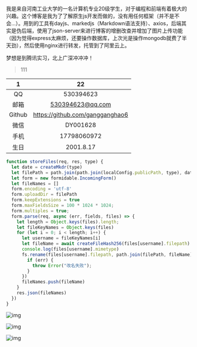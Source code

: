 我是来自河南工业大学的一名计算机专业20级学生，对于编程和前端有着极大的兴趣。这个博客是我为了了解原生js开发而做的，没有用任何框架（并不是不会...）。用到的工具有dayjs、markedjs（Markdown语法支持）、axios，后端其实是伪后端，使用了json-server来进行博客的增删改查并增加了图片上传功能（因为觉得express太麻烦，还要操作数据库，上次光是操作mongodb就费了半天劲），然后使用nginx进行转发，托管到了阿里云上。

梦想是到腾讯实习，北上广深冲冲冲！

>111

|   1    |               22                |
| :----: | :-----------------------------: |
|   QQ   |            530394623            |
|  邮箱  |        530394623@qq.com         |
| Github | https://github.com/gangganghao6 |
|  微信  |            DY001628             |
|  手机  |           17798060972           |
|  生日  |            2001.8.17            |

```js
function storeFiles(req, res, type) {
  let date = createMkdr(type)
  let filePath = path.join(path.join(localConfig.publicPath, type), date)
  let form = new formidable.IncomingForm()
  let fileNames = []
  form.encoding = 'utf-8'
  form.uploadDir = filePath
  form.keepExtensions = true
  form.maxFieldsSize = 100 * 1024 * 1024;
  form.multiples = true;
  form.parse(req, async (err, fields, files) => {
    let length = Object.keys(files).length;
    let fileKeyNames = Object.keys(files)
    for (let i = 0; i < length; i++) {
      let username = fileKeyNames[i]
      let fileName = await createFileHash256(files[username].filepath) + "." + files[username].mimetype.split('/')[1]
      console.log(files[username].mimetype)
      fs.rename(files[username].filepath, path.join(filePath, fileName), function (err) {
        if (err) {
          throw Error("改名失败");
        }
      })
      fileNames.push(fileName)
    }
    res.json(fileNames)
  })
}
```

[src]:http://localhost:3000/blogImages/2022-03-02/21aad9d3a3b24afaae982fcbeb976430e0200c665dc0b66abe10801a7de1c5c6.jpeg



![img](http://192.168.31.30:3000/blogs/2022-03-16/Cache_-7e6e26d640d98c97.-16474022173861.jpg)

![img](http://192.168.31.30:3000/blogs/2022-03-16/Cache_-7e6e26d640d98c97..jpg)

![img](http://192.168.31.30:3000/blogs/2022-03-16/DC6162E6ABEE7AE4AB242529E550B298.png)
